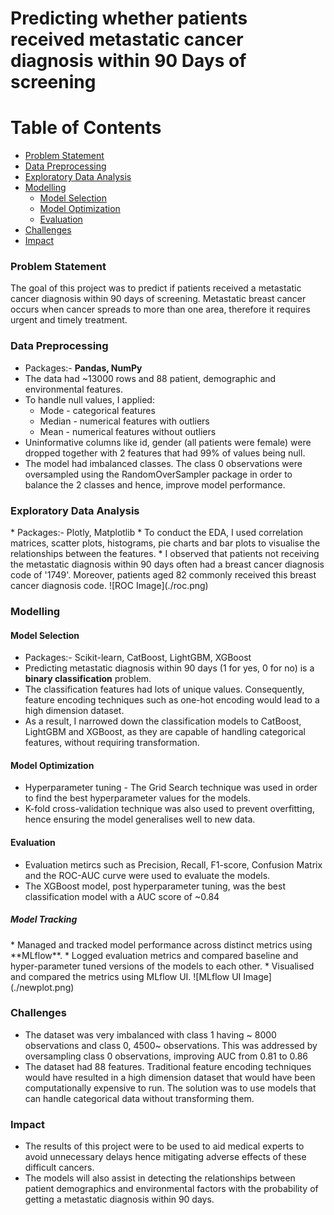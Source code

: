 <h1>Predicting whether patients received metastatic cancer diagnosis within 90 Days of screening</h1>

# Table of Contents
- [Problem Statement](#Problem-Statement)
- [Data Preprocessing](#Data-Preprocessing)
- [Exploratory Data Analysis](#Exploratory-Data-Analysis)
- [Modelling](#Modelling)
  - [Model Selection](#Model-Selection)  
  - [Model Optimization](#Model-Optimization)
  - [Evaluation](#Evaluation)
- [Challenges](#Challenges)
- [Impact](#Impact)


<h3>Problem Statement</h3>
The goal of this project was to predict if patients received a metastatic cancer diagnosis within 90 days of screening. Metastatic breast cancer occurs when cancer spreads to more than one area, therefore it requires urgent and timely treatment.
 
<h3>Data Preprocessing </h3>

* Packages:- **Pandas, NumPy**
* The data had ~13000 rows and 88 patient, demographic and environmental features.
* To handle null values, I applied:
  * Mode - categorical features
  * Median - numerical features with outliers
  * Mean - numerical features without outliers
* Uninformative columns like id, gender (all patients were female) were dropped together with 2 features that had 99% of values being null.
* The model had imbalanced classes. The class 0 observations were oversampled using the RandomOverSampler package in order to balance the 2 classes and hence, improve model performance.

<h3>Exploratory Data Analysis</h3>
* Packages:- Plotly, Matplotlib
* To conduct the EDA, I used correlation matrices, scatter plots, histograms, pie charts and bar plots to visualise the relationships between the features.
* I observed that patients not receiving the metastatic diagnosis within 90 days often had a breast cancer diagnosis code of '1749'. Moreover, patients aged 82 commonly received this breast cancer diagnosis code.
![ROC Image](./roc.png)

<h3>Modelling</h3>
<h4>Model Selection</h4>

* Packages:- Scikit-learn, CatBoost, LightGBM, XGBoost
* Predicting metastatic diagnosis within 90 days (1 for yes, 0 for no) is a **binary classification** problem.
* The classification features had lots of unique values. Consequently, feature encoding techniques such as one-hot encoding would lead to a high dimension dataset.
* As a result, I narrowed down the classification models to CatBoost, LightGBM and XGBoost, as they are capable of handling categorical features, without requiring transformation.

<h4>Model Optimization</h4>

* Hyperparameter tuning - The Grid Search technique was used in order to find the best hyperparameter values for the models.
* K-fold cross-validation technique was also used to prevent overfitting, hence ensuring the model generalises well to new data.

<h4>Evaluation</h4>

* Evaluation metircs such as Precision, Recall, F1-score, Confusion Matrix and the ROC-AUC curve were used to evaluate the models.
* The XGBoost model, post hyperparameter tuning, was the best classification model with a AUC score of ~0.84

<h5>Model Tracking</h5>
* Managed and tracked model performance across distinct metrics using **MLflow**. 
* Logged evaluation metrics and compared baseline and hyper-parameter tuned versions of the models to each other.
* Visualised and compared the metrics using MLflow UI.
![MLflow UI Image](./newplot.png)


<h3>Challenges</h3>

* The dataset was very imbalanced with class 1 having ~ 8000 observations and class 0, 4500~ observations. This was addressed by oversampling class 0 observations, improving AUC from 0.81 to 0.86
* The dataset had 88 features. Traditional feature encoding techniques would have resulted in a high dimension dataset that would have been computationally expensive to run. The solution was to use models that can handle categorical data without transforming them.

<h3>Impact</h3>

* The results of this project were to be used to aid medical experts to avoid unnecessary delays hence mitigating adverse effects of these difficult cancers.
* The models will also assist in detecting the relationships between patient demographics and environmental factors with the probability of getting a metastatic diagnosis within 90 days.

